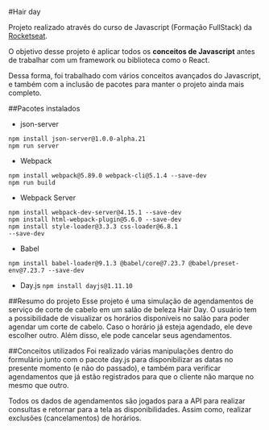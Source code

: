 #Hair day

Projeto realizado através do curso de Javascript (Formação FullStack) da [Rocketseat](https://app.rocketseat.com.br/).

O objetivo desse projeto é aplicar todos os **conceitos de Javascript** antes de trabalhar com um framework ou biblioteca como o React.

Dessa forma, foi trabalhado com vários conceitos avançados do Javascript, e também com a inclusão de pacotes para manter o projeto ainda mais completo.

##Pacotes instalados
* json-server
```
npm install json-server@1.0.0-alpha.21
npm run server
```
* Webpack
```
npm install webpack@5.89.0 webpack-cli@5.1.4 --save-dev
npm run build
```
* Webpack Server
```
npm install webpack-dev-server@4.15.1 --save-dev
npm install html-webpack-plugin@5.6.0 --save-dev
npm install style-loader@3.3.3 css-loader@6.8.1
--save-dev
```
* Babel
```
npm install babel-loader@9.1.3 @babel/core@7.23.7 @babel/preset-env@7.23.7 --save-dev
```
* Day.js
`npm install dayjs@1.11.10`

##Resumo do projeto
Esse projeto é uma simulação de agendamentos de serviço de corte de cabelo em um salão de beleza Hair Day.
O usuário tem a possibilidade de visualizar os horários disponíveis no salão para poder agendar um corte de cabelo. Caso o horário já esteja agendado, ele deve escolher outro.
Além disso, ele pode cancelar seus agendamentos.

##Conceitos utilizados
Foi realizado várias manipulações dentro do formulário junto com o pacote day.js para disponibilizar as datas no presente momento (e não do passado), e também para verificar agendamentos que já estão registrados para que o cliente não marque no mesmo que outro.

Todos os dados de agendamentos são jogados para a API para realizar consultas e retornar para a tela as disponibilidades. Assim como, realizar exclusões (cancelamentos) de horários.